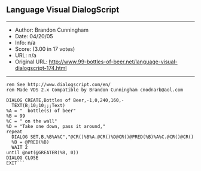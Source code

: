 
## Language Visual DialogScript ##
---
- Author: Brandon Cunningham
- Date: 04/20/05
- Info: n/a
- Score:  (3.00 in 17 votes)
- URL: n/a
- Original URL: http://www.99-bottles-of-beer.net/language-visual-dialogscript-174.html
---

```rem Visual DialogScript version of 99 Bottles of beer (Bottles.dsc)
rem See http://www.dialogscript.com/en/
rem Made VDS 2.x Compatible by Brandon Cunningham cnodnarb@aol.com

DIALOG CREATE,Bottles of Beer,-1,0,240,160,-
  TEXT(B;10;10;;;Text)
%A = "  bottle(s) of beer"
%B = 99   
%C = " on the wall"
%D = "Take one down, pass it around,"
repeat
  DIALOG SET,B,%B%A%C","@CR()%B%A.@CR()%D@CR()@PRED(%B)%A%C.@CR()@CR()
  %B = @PRED(%B)
  WAIT 2
until @not(@GREATER(%B, 0))
DIALOG CLOSE
EXIT```